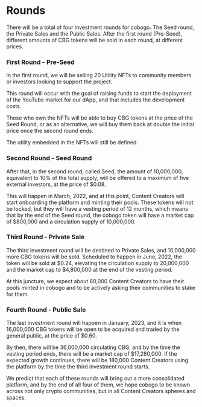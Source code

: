 # Rounds

There will be a total of four investment rounds for cobogo. The Seed round, the Private Sales and the Public Sales. After the first round (Pre-Seed), different amounts of CBG tokens will be sold in each round, at different prices.

### First Round - Pre-Seed

In the first round, we will be selling 20 Utility NFTs to community members or investors looking to support the project.&#x20;

This round will occur with the goal of raising funds to start the deployment of the YouTube market for our dApp, and that includes the development costs.

Those who own the NFTs will be able to buy CBG tokens at the price of the Seed Round, or as an alternative, we will buy them back at double the initial price once the second round ends.

The utility embedded in the NFTs will still be defined.

### Second Round - Seed Round

After that, in the second round, called Seed, the amount of 10,000,000, equivalent to 10% of the total supply, will be offered to a maximum of five external investors, at the price of $0.08.&#x20;

This will happen in March, 2022, and at this point, Content Creators will start onboarding the platform and minting their pools. These tokens will not be locked, but they will have a vesting period of 12 months, which means that by the end of the Seed round, the cobogo token will have a market cap of $800,000 and a circulation supply of 10,000,000.

### Third Round - Private Sale

The third investment round will be destined to Private Sales, and 10,000,000 more CBG tokens will be sold. Scheduled to happen in June, 2022, the token will be sold at $0.24, elevating the circulation supply to 20,000,000 and the market cap to $4,800,000 at the end of the vesting period.&#x20;

At this juncture, we expect about 60,000 Content Creators to have their pools minted in cobogo and to be actively asking their communities to stake for them.

### Fourth Round - Public Sale

The last investment round will happen in January, 2023, and it is when 16,000,000 CBG tokens will be open to be acquired and traded by the general public, at the price of $0.60.&#x20;

By then, there will be 36,000,000 circulating CBG, and by the time the vesting period ends, there will be a market cap of $17,280,000. If the expected growth continues, there will be 180,000 Content Creators using the platform by the time the third investment round starts.

We predict that each of these rounds will bring out a more consolidated platform, and by the end of all four of them, we hope cobogo to be known across not only crypto communities, but in all Content Creators spheres and spaces.
